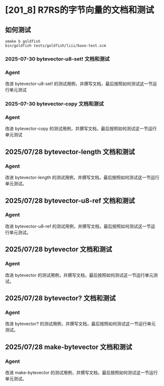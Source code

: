 # [201_8] R7RS的字节向量的文档和测试
## 如何测试
```
xmake b goldfish
bin/goldfish tests/goldfish/liii/base-test.scm
```

### 2025-07-30 bytevector-u8-set! 文档和测试
### Agent
改进 bytevector-u8-set! 的测试用例，并撰写文档，最后按照如何测试这一节运行单元测试

### 2025-07-30 bytevector-copy 文档和测试
### Agent
改进 bytevector-copy 的测试用例，并撰写文档，最后按照如何测试这一节运行单元测试

## 2025/07/28 bytevector-length 文档和测试
### Agent
改进 bytevector-length 的测试用例，并撰写文档，最后按照如何测试这一节运行单元测试。

## 2025/07/28 bytevector-u8-ref 文档和测试
### Agent
改进 bytevector-u8-ref 的测试用例，并撰写文档，最后按照如何测试这一节运行单元测试。

## 2025/07/28 bytevector 文档和测试
### Agent
改进 bytevector 的测试用例，并撰写文档，最后按照如何测试这一节运行单元测试。

## 2025/07/28 bytevector? 文档和测试
### Agent
改进 bytevector? 的测试用例，并撰写文档，最后按照如何测试这一节运行单元测试。

## 2025/07/28 make-bytevector 文档和测试
### Agent
改进 make-bytevector 的测试用例，并撰写文档，最后按照如何测试这一节运行单元测试。